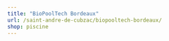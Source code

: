 ```yaml
---
title: "BioPoolTech Bordeaux"
url: /saint-andre-de-cubzac/biopooltech-bordeaux/
shop: piscine
---
```

